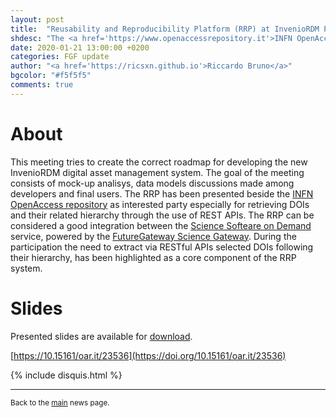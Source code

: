 ```yaml
---
layout: post
title:  "Reusability and Reproducibility Platform (RRP) at InvenioRDM Project Meeting"
shdesc: "The <a href='https://www.openaccessrepository.it'>INFN OpenAccess repository</a> has been presented at the InvenioRDM Kick-off meeting at CERN. The reusability and reproducibility platform has been also presented."
date: 2020-01-21 13:00:00 +0200
categories: FGF update
author: "<a href='https://ricsxn.github.io'>Riccardo Bruno</a>"
bgcolor: "#f5f5f5"
comments: true
---
```


# About
This meeting tries to create the correct roadmap for developing the new InvenioRDM digital asset management system. The goal of the meeting consists of mock-up analisys, data models discussions made among developers and final users. The RRP has been presented beside the [INFN OpenAccess repository][INFNOAR] as interested party especially for retrieving DOIs and their related hierarchy through the use of REST APIs.
The RRP can be considered a good integration between the [Science Softeare on Demand][SSOD] service, powered by the [FutureGateway Science Gateway][FGSG].
During the participation the need to extract via RESTful APIs selected DOIs following their hierarchy, has been highlighted as a core component of the RRP system.

# Slides
Presented slides are available for [download][SLIDES].

[https://10.15161/oar.it/23536](https://doi.org/10.15161/oar.it/23536)

{% include disquis.html %}
<hr>
<p><small>Back to the <a href="/news/">main</a> news page.</small></p>


[SLIDES]: /media/InvenioRDM_KickOff.pptx
[SSOD]: https://fgsg.egi.eu/egissod/web/ssod/
[FGSG]: /fgf/update/2019/09/11/fgsg.html
[PALMS]: /fgf/update/2019/09/16/palms.html
[INFNOAR]: https://www.openaccessrepository.it
